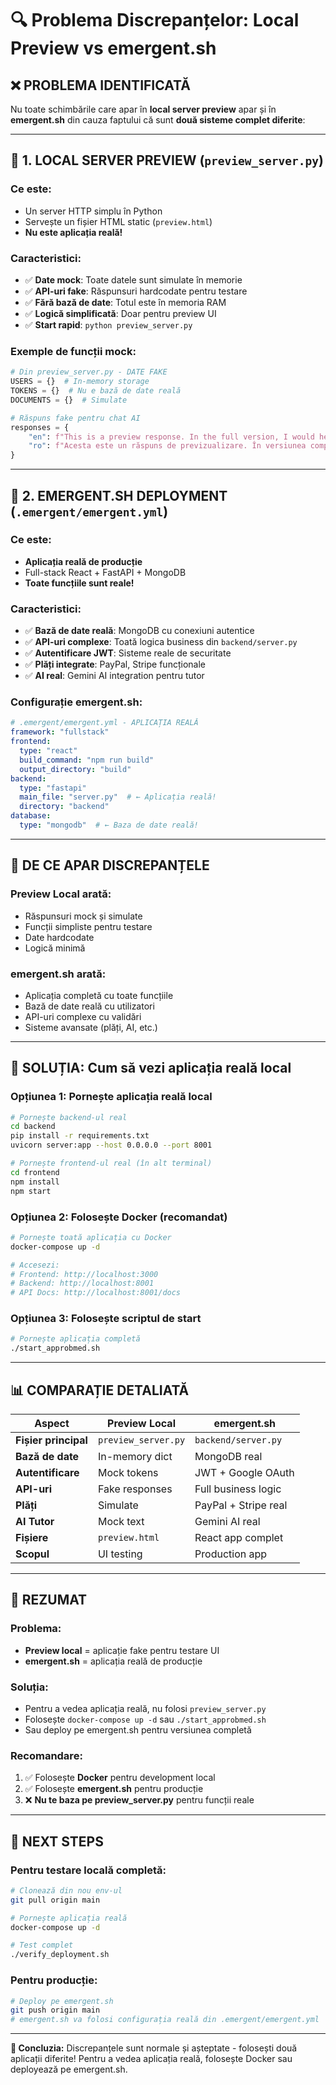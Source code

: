 # 🔍 Problema Discrepanțelor: Local Preview vs emergent.sh

## ❌ **PROBLEMA IDENTIFICATĂ**

Nu toate schimbările care apar în **local server preview** apar și în **emergent.sh** din cauza faptului că sunt **două sisteme complet diferite**:

---

## 🔧 **1. LOCAL SERVER PREVIEW** (`preview_server.py`)

### Ce este:
- Un server HTTP simplu în Python
- Servește un fișier HTML static (`preview.html`)
- **Nu este aplicația reală!**

### Caracteristici:
- ✅ **Date mock**: Toate datele sunt simulate în memorie
- ✅ **API-uri fake**: Răspunsuri hardcodate pentru testare
- ✅ **Fără bază de date**: Totul este în memoria RAM
- ✅ **Logică simplificată**: Doar pentru preview UI
- ✅ **Start rapid**: `python preview_server.py`

### Exemple de funcții mock:
```python
# Din preview_server.py - DATE FAKE
USERS = {}  # In-memory storage
TOKENS = {}  # Nu e bază de date reală
DOCUMENTS = {}  # Simulate

# Răspuns fake pentru chat AI
responses = {
    "en": f"This is a preview response. In the full version, I would help you with: {message}",
    "ro": f"Acesta este un răspuns de previzualizare. În versiunea completă, v-aș ajuta cu: {message}"
}
```

---

## 🚀 **2. EMERGENT.SH DEPLOYMENT** (`.emergent/emergent.yml`)

### Ce este:
- **Aplicația reală de producție**
- Full-stack React + FastAPI + MongoDB
- **Toate funcțiile sunt reale!**

### Caracteristici:
- ✅ **Bază de date reală**: MongoDB cu conexiuni autentice
- ✅ **API-uri complexe**: Toată logica business din `backend/server.py`
- ✅ **Autentificare JWT**: Sisteme reale de securitate
- ✅ **Plăți integrate**: PayPal, Stripe funcționale
- ✅ **AI real**: Gemini AI integration pentru tutor

### Configurație emergent.sh:
```yaml
# .emergent/emergent.yml - APLICAȚIA REALĂ
framework: "fullstack"
frontend:
  type: "react"
  build_command: "npm run build"
  output_directory: "build"
backend:
  type: "fastapi"
  main_file: "server.py"  # ← Aplicația reală!
  directory: "backend"
database:
  type: "mongodb"  # ← Baza de date reală!
```

---

## 🎯 **DE CE APAR DISCREPANȚELE**

### **Preview Local** arată:
- Răspunsuri mock și simulate
- Funcții simpliste pentru testare
- Date hardcodate
- Logică minimă

### **emergent.sh** arată:
- Aplicația completă cu toate funcțiile
- Bază de date reală cu utilizatori
- API-uri complexe cu validări
- Sisteme avansate (plăți, AI, etc.)

---

## 🔧 **SOLUȚIA: Cum să vezi aplicația reală local**

### **Opțiunea 1: Pornește aplicația reală local**
```bash
# Pornește backend-ul real
cd backend
pip install -r requirements.txt
uvicorn server:app --host 0.0.0.0 --port 8001

# Pornește frontend-ul real (în alt terminal)
cd frontend
npm install
npm start
```

### **Opțiunea 2: Folosește Docker (recomandat)**
```bash
# Pornește toată aplicația cu Docker
docker-compose up -d

# Accesezi:
# Frontend: http://localhost:3000
# Backend: http://localhost:8001
# API Docs: http://localhost:8001/docs
```

### **Opțiunea 3: Folosește scriptul de start**
```bash
# Pornește aplicația completă
./start_approbmed.sh
```

---

## 📊 **COMPARAȚIE DETALIATĂ**

| **Aspect** | **Preview Local** | **emergent.sh** |
|------------|-------------------|------------------|
| **Fișier principal** | `preview_server.py` | `backend/server.py` |
| **Bază de date** | In-memory dict | MongoDB real |
| **Autentificare** | Mock tokens | JWT + Google OAuth |
| **API-uri** | Fake responses | Full business logic |
| **Plăți** | Simulate | PayPal + Stripe real |
| **AI Tutor** | Mock text | Gemini AI real |
| **Fișiere** | `preview.html` | React app complet |
| **Scopul** | UI testing | Production app |

---

## 🎯 **REZUMAT**

### **Problema:**
- **Preview local** = aplicație fake pentru testare UI
- **emergent.sh** = aplicația reală de producție

### **Soluția:**
- Pentru a vedea aplicația reală, nu folosi `preview_server.py`
- Folosește `docker-compose up -d` sau `./start_approbmed.sh`
- Sau deploy pe emergent.sh pentru versiunea completă

### **Recomandare:**
1. ✅ Folosește **Docker** pentru development local
2. ✅ Folosește **emergent.sh** pentru producție
3. ❌ **Nu te baza pe preview_server.py** pentru funcții reale

---

## 🚀 **NEXT STEPS**

### Pentru testare locală completă:
```bash
# Clonează din nou env-ul
git pull origin main

# Pornește aplicația reală
docker-compose up -d

# Test complet
./verify_deployment.sh
```

### Pentru producție:
```bash
# Deploy pe emergent.sh
git push origin main
# emergent.sh va folosi configurația reală din .emergent/emergent.yml
```

---

**🎉 Concluzia:** Discrepanțele sunt normale și așteptate - folosești două aplicații diferite! Pentru a vedea aplicația reală, folosește Docker sau deployează pe emergent.sh.